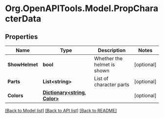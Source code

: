# Org.OpenAPITools.Model.PropCharacterData

## Properties

Name | Type | Description | Notes
------------ | ------------- | ------------- | -------------
**ShowHelmet** | **bool** | Whether the helmet is shown | [optional] 
**Parts** | **List&lt;string&gt;** | List of character parts | [optional] 
**Colors** | [**Dictionary&lt;string, Color&gt;**](Color.md) |  | [optional] 

[[Back to Model list]](../README.md#documentation-for-models) [[Back to API list]](../README.md#documentation-for-api-endpoints) [[Back to README]](../README.md)

